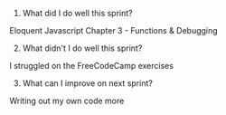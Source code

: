 1) What did I do well this sprint?

Eloquent Javascript Chapter 3 - Functions & Debugging 


2) What didn't I do well this sprint?

I struggled on the FreeCodeCamp exercises


3) What can I improve on next sprint?

Writing out my own code more

